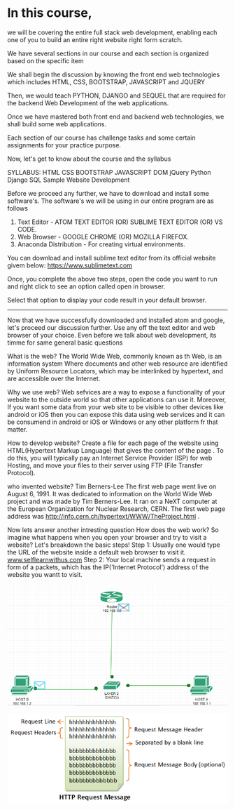 <h1>In this course,</h1> we will be covering the entire full stack web development, enabling each one of you to build an entire right website right form scratch.

We have several sections in our course and each section is organized based on the specific item

We shall begin the discussion by knowing the front end web technologies which includes
HTML, CSS, BOOTSTRAP, JAVASCRIPT and JQUERY

Then, we would teach PYTHON, DJANGO and SEQUEL that are required for the backend Web Development of the web applications.

Once we have mastered both front end and backend web technologies, we shall build some web applications.

Each section of our course has challenge tasks and some certain assignments for your practice purpose.

Now, let's get to know about the course and the syllabus

SYLLABUS:
HTML
CSS
BOOTSTRAP
JAVASCRIPT
DOM
jQuery
Python
Django
SQL
Sample Website Development

Before we proceed any further, we have to download and install some software's.
The software's we will be using in our entire program are as follows
1. Text Editor - ATOM TEXT EDITOR (OR) SUBLIME TEXT EDITOR (OR) VS CODE.
2. Web Browser - GOOGLE CHROME (OR) MOZILLA FIREFOX.
3. Anaconda Distribution - For creating virtual environments.

You can download and install sublime text editor from its official website givem below:
https://www.sublimetext.com

Once, you complete the above two steps, open the code you want to run and right click to see an option called open in browser.

Select that option to display your code result in your default browser.

----------------------------------------------------------------------------------------------
Now that we have successfully downloaded and installed atom and google, let's proceed our discussion further.
Use any off the text editor and web browser of your choice.
Even before we talk about web development, its timme for same general basic questions 

What is the web?
The World Wide Web, commonly known as th Web, is an information system Where documents and other web resource are identified by Uniform Resource Locators, which may be interlinked by hypertext, and are accessible over the Internet.

Why we use web?
Web sefvices are a way to expose a functionality of your website to the outside world so that other applications can use it. Moreover, If you want some data from your web site to be visible to other devices like android or iOS then you can expose this data using web services and it can be consumend in android or iOS or Windows or any other platform fr that matter.

How to develop website?
Create a file for each page of the website using HTML(Hypertext Markup Language) that gives the content of the page . To do this, you will typically pay an Internet Service Provider (ISP) for web Hosting, and move your files to their server using FTP (File Transfer Protocol).

who invented website?
Tim Berners-Lee
The first web page went live on August 6, 1991. It was dedicated to information on the World Wide Web project and was made by Tim Berners-Lee. It ran on a NeXT computer at the European Organization for Nuclear Research, CERN. The first web page address was http://info.cern.ch/hypertext/WWW/TheProject.html .

Now lets answer another intresting question
How does the web work?
So imagine what happens when you open your browser and try to visit a website?
Let's breakdown the basic steps!
Step 1:
Usually one would type the URL of the website inside a default web browser to visit it.
www.selflearnwithus.com
Step 2:
Your local machine sends a request in form of a packets, which has the IP('Internet Protocol') address of the website you wantt to visit.

![alt text](https://github.com/mouse-rider/Full_Stack_Web_Development/blob/main/image/Internet_request.png?raw=true)

![alt text](https://github.com/mouse-rider/Full_Stack_Web_Development/blob/main/image/HTTP_RequestMessage.png?raw=true)


